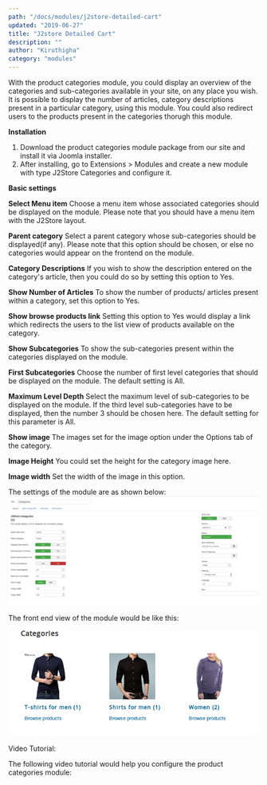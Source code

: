 ```yaml
---
path: "/docs/modules/j2store-detailed-cart"
updated: "2019-06-27"
title: "J2store Detailed Cart"
description: ""
author: "Kiruthigha"
category: "modules"
---
```



With the product categories module, you could display an overview of the categories and sub-categories available in your site, on any place you wish. It is possible to display the number of articles, category descriptions present in a particular category, using this module. You could also redirect users to the products present in the categories thorugh this module.

**Installation**

1. Download the product categories module package from our site and install it via Joomla installer.
2. After installing, go to Extensions > Modules and create a new module with type J2Store Categories and configure it.

**Basic settings**

**Select Menu item** Choose a menu item whose associated categories should be displayed on the module. Please note that you should have a menu item with the J2Store layout.

**Parent category** Select a parent category whose sub-categories should be displayed(if any). Please note that this option should be chosen, or else no categories would appear on the frontend on the module.

**Category Descriptions** If you wish to show the description entered on the category's article, then you could do so by setting this option to Yes.

**Show Number of Articles** To show the number of products/ articles present within a category, set this option to Yes.

**Show browse products link** Setting this option to Yes would display a link which redirects the users to the list view of products available on the category.

**Show Subcategories** To show the sub-categories present within the categories displayed on the module.

**First Subcategories** Choose the number of first level categories that should be displayed on the module. The default setting is All.

**Maximum Level Depth** Select the maximum level of sub-categories to be displayed on the module. If the third level sub-categories have to be displayed, then the number 3 should be chosen here. The default setting for this parameter is All.

**Show image** The images set for the image option under the Options tab of the category.

**Image Height** You could set the height for the category image here.

**Image width** Set the width of the image in this option.

The settings of the module are as shown below:
![](../../images/modules/product-categories-module/pcm01.png)

The front end view of the module would be like this:

![](../../images/modules/product-categories-module/pcm02.png)


Video Tutorial:

The following video tutorial would help you configure the product categories module: 
